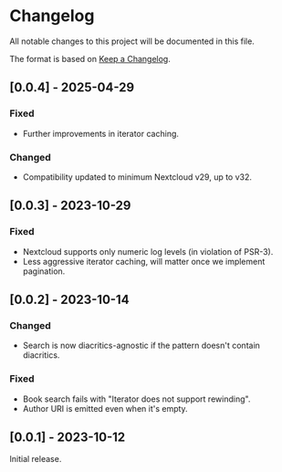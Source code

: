 # Changelog

All notable changes to this project will be documented in this file.

The format is based on [Keep a Changelog](https://keepachangelog.com/en/1.1.0/).

## [0.0.4] - 2025-04-29

### Fixed

- Further improvements in iterator caching.

### Changed

- Compatibility updated to minimum Nextcloud v29, up to v32.

## [0.0.3] - 2023-10-29

### Fixed

- Nextcloud supports only numeric log levels (in violation of PSR-3).
- Less aggressive iterator caching, will matter once we implement pagination.

## [0.0.2] - 2023-10-14

### Changed

- Search is now diacritics-agnostic if the pattern doesn't contain diacritics.

### Fixed

- Book search fails with "Iterator does not support rewinding".
- Author URI is emitted even when it's empty.

## [0.0.1] - 2023-10-12

Initial release.
